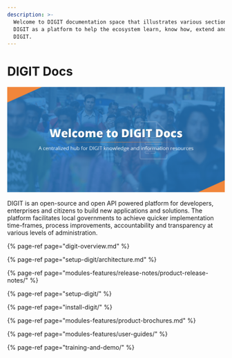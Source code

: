 ```yaml
---
description: >-
  Welcome to DIGIT documentation space that illustrates various sections of
  DIGIT as a platform to help the ecosystem learn, know how, extend and setup
  DIGIT.
---
```


# DIGIT Docs

![](.gitbook/assets/egov-docs-01.png)

DIGIT is an open-source and open API powered platform for developers, enterprises and citizens to build new applications and solutions. The platform facilitates local governments to achieve quicker implementation time-frames, process improvements, accountability and transparency at various levels of administration.

{% page-ref page="digit-overview.md" %}

{% page-ref page="setup-digit/architecture.md" %}

{% page-ref page="modules-features/release-notes/product-release-notes/" %}

{% page-ref page="setup-digit/" %}

{% page-ref page="install-digit/" %}

{% page-ref page="modules-features/product-brochures.md" %}

{% page-ref page="modules-features/user-guides/" %}

{% page-ref page="training-and-demo/" %}


